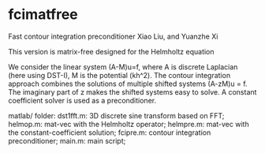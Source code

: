 # fcimatfree

Fast contour integration preconditioner
Xiao Liu, and Yuanzhe Xi

This version is matrix-free designed for the Helmholtz equation

We consider the linear system (A-M)u=f, where A is discrete Laplacian (here using DST-I), M is the potential (kh^2). The contour integration approach combines the solutions of multiple shifted systems (A-zM)u = f. The imaginary part of z makes the shifted systems easy to solve. A constant coefficient solver is used as a preconditioner.

matlab/ folder:
  dst1fft.m:  3D discrete sine transform based on FFT;
  helmop.m:   mat-vec with the Helmholtz operator;
  helmpre.m:  mat-vec with the constant-coefficient solution;
  fcipre.m:   contour integration preconditioner;
  main.m:     main script;
